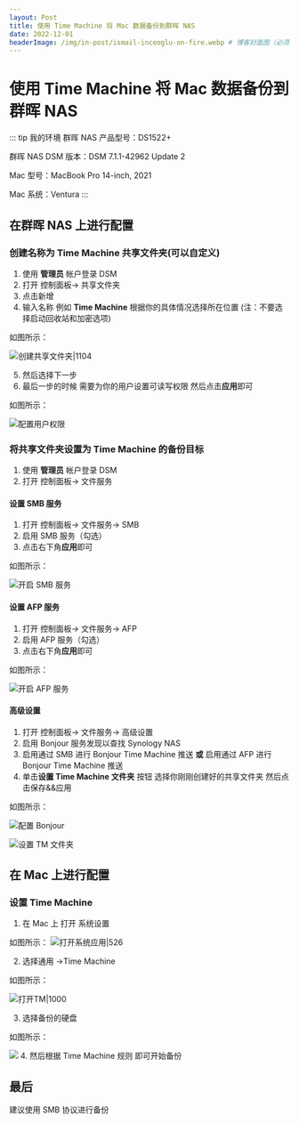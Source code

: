 ```yaml
---
layout: Post
title: 使用 Time Machine 将 Mac 数据备份到群晖 NAS
date: 2022-12-01
headerImage: /img/in-post/ismail-inceoglu-on-fire.webp # 博客封面图（必须，即使上一项选了 false，因为图片也需要在首页显示）
---
```


# 使用 Time Machine 将 Mac 数据备份到群晖 NAS

::: tip  我的环境
群晖 NAS 产品型号：DS1522+

群晖 NAS DSM 版本：DSM 7.1.1-42962 Update 2

Mac 型号：MacBook Pro 14-inch, 2021

Mac 系统：Ventura
:::

##  在群晖 NAS 上进行配置

### 创建名称为 **Time Machine** 共享文件夹(可以自定义)

1. 使用 **管理员** 帐户登录 DSM
2. 打开 控制面板-> 共享文件夹
3. 点击新增
4. 输入名称 例如 **Time Machine** 根据你的具体情况选择所在位置 (注：不要选择启动回收站和加密选项)

如图所示：

![创建共享文件夹|1104](./assets/nas-share-create-timemachine.png)

5. 然后选择下一步
6. 最后一步的时候 需要为你的用户设置可读写权限 然后点击**应用**即可

如图所示：

![配置用户权限](./assets/nas-share-timemachine-perm.png)

### 将共享文件夹设置为 Time Machine 的备份目标

1. 使用 **管理员** 帐户登录 DSM
2. 打开 控制面板-> 文件服务

#### 设置 SMB 服务

1. 打开 控制面板-> 文件服务-> SMB
2. 启用 SMB 服务（勾选）
3. 点击右下角**应用**即可

如图所示：

![开启 SMB 服务](./assets/nas-smb-start.png)
#### 设置 AFP 服务

1. 打开 控制面板-> 文件服务-> AFP
2. 启用 AFP 服务（勾选）
3. 点击右下角**应用**即可

如图所示：

![开启 AFP 服务](./assets/nas-afp-start.png)

#### 高级设置

1. 打开 控制面板-> 文件服务-> 高级设置
2. 启用 Bonjour 服务发现以查找 Synology NAS
3. 启用通过 SMB 进行 Bonjour Time Machine 推送 **或** 启用通过 AFP 进行  Bonjour Time Machine 推送
4. 单击**设置 Time Machine 文件夹**  按钮 选择你刚刚创建好的共享文件夹 然后点击保存&&应用

如图所示：

![配置 Bonjour](./assets/nas-bonjour-start.png)

![设置 TM 文件夹](./assets/nas-timemachine-set.png)

## 在 Mac 上进行配置

### 设置 Time Machine

1. 在 Mac 上 打开 系统设置

如图所示：
![打开系统应用|526](./assets/mac-system-settings.png)

2. 选择通用 ->Time Machine

如图所示：

![打开TM|1000](./assets/mac-timemachine-main.png)

3. 选择备份的硬盘

如图所示：

![](./assets/mac-timemachine-set.png)
4. 然后根据 Time Machine 规则 即可开始备份

## 最后

建议使用 SMB 协议进行备份

